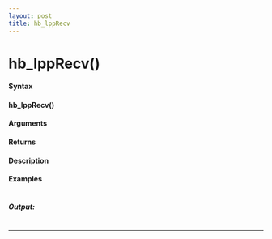 ```yaml
---
layout: post
title: hb_lppRecv
---
```


# hb_lppRecv()


#### Syntax

#### hb_lppRecv()

#### Arguments

#### Returns

#### Description

#### Examples

```

```

##### Output:

```

```

---